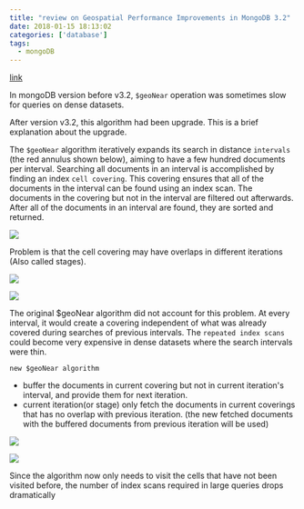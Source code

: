 ```yaml
---
title: "review on Geospatial Performance Improvements in MongoDB 3.2"
date: 2018-01-15 18:13:02
categories: ['database']
tags:
  - mongoDB
---
```

[link](https://www.mongodb.com/blog/post/geospatial-performance-improvements-in-mongodb-3-2)

In mongoDB version before v3.2, `$geoNear` operation was sometimes slow for queries on dense datasets.

After version v3.2, this algorithm had been upgrade. This is a brief explanation about the upgrade.

The `$geoNear` algorithm iteratively expands its search in distance `intervals` (the red annulus shown below), aiming to have a few hundred documents per interval. Searching all documents in an interval is accomplished by finding an index `cell covering`. This covering ensures that all of the documents in the interval can be found using an index scan. The documents in the covering but not in the interval are filtered out afterwards. After all of the documents in an interval are found, they are sorted and returned.
<!-- more -->
![](1.png)

Problem is that the cell covering may have overlaps in different iterations (Also called stages).

![](2.png)

![](3.png)

The original $geoNear algorithm did not account for this problem. At every interval, it would create a covering independent of what was already covered during searches of previous intervals. The `repeated index scans` could become very expensive in dense datasets where the search intervals were thin.

`new $geoNear algorithm`
- buffer the documents in current covering but not in current iteration's interval, and provide them for next iteration.
- current iteration(or stage) only fetch the documents in current coverings that has no overlap with previous iteration. (the new fetched documents with the buffered documents from previous iteration will be used)

![](4.png)

![](5.png)

Since the algorithm now only needs to visit the cells that have not been visited before, the number of index scans required in large queries drops dramatically

